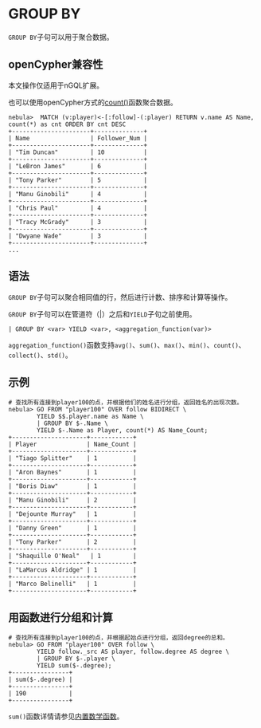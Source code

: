 # GROUP BY

`GROUP BY`子句可以用于聚合数据。

## openCypher兼容性

本文操作仅适用于nGQL扩展。

也可以使用openCypher方式的[count()](../6.functions-and-expressions/7.count.md)函数聚合数据。

```ngql
nebula>  MATCH (v:player)<-[:follow]-(:player) RETURN v.name AS Name, count(*) as cnt ORDER BY cnt DESC
+----------------------+--------------+
| Name                 | Follower_Num |
+----------------------+--------------+
| "Tim Duncan"         | 10           |
+----------------------+--------------+
| "LeBron James"       | 6            |
+----------------------+--------------+
| "Tony Parker"        | 5            |
+----------------------+--------------+
| "Manu Ginobili"      | 4            |
+----------------------+--------------+
| "Chris Paul"         | 4            |
+----------------------+--------------+
| "Tracy McGrady"      | 3            |
+----------------------+--------------+
| "Dwyane Wade"        | 3            |
+----------------------+--------------+
...
```

## 语法

`GROUP BY`子句可以聚合相同值的行，然后进行计数、排序和计算等操作。

`GROUP BY`子句可以在管道符（|）之后和`YIELD`子句之前使用。

```ngql
| GROUP BY <var> YIELD <var>, <aggregation_function(var)>
```
`aggregation_function()`函数支持`avg()`、`sum()`、`max()`、`min()`、`count()`、`collect()`、`std()`。

## 示例

```ngql
# 查找所有连接到player100的点，并根据他们的姓名进行分组，返回姓名的出现次数。
nebula> GO FROM "player100" OVER follow BIDIRECT \
        YIELD $$.player.name as Name \
        | GROUP BY $-.Name \
        YIELD $-.Name as Player, count(*) AS Name_Count;
+---------------------+------------+
| Player              | Name_Count |
+---------------------+------------+
| "Tiago Splitter"    | 1          |
+---------------------+------------+
| "Aron Baynes"       | 1          |
+---------------------+------------+
| "Boris Diaw"        | 1          |
+---------------------+------------+
| "Manu Ginobili"     | 2          |
+---------------------+------------+
| "Dejounte Murray"   | 1          |
+---------------------+------------+
| "Danny Green"       | 1          |
+---------------------+------------+
| "Tony Parker"       | 2          |
+---------------------+------------+
| "Shaquille O'Neal"   | 1         |
+---------------------+------------+
| "LaMarcus Aldridge" | 1          |
+---------------------+------------+
| "Marco Belinelli"   | 1          |
+---------------------+------------+
```

## 用函数进行分组和计算

```ngql
# 查找所有连接到player100的点，并根据起始点进行分组，返回degree的总和。
nebula> GO FROM "player100" OVER follow \
        YIELD follow._src AS player, follow.degree AS degree \
        | GROUP BY $-.player \
        YIELD sum($-.degree);
+----------------+
| sum($-.degree) |
+----------------+
| 190            |
+----------------+
```

`sum()`函数详情请参见[内置数学函数](../6.functions-and-expressions/1.math.md)。
